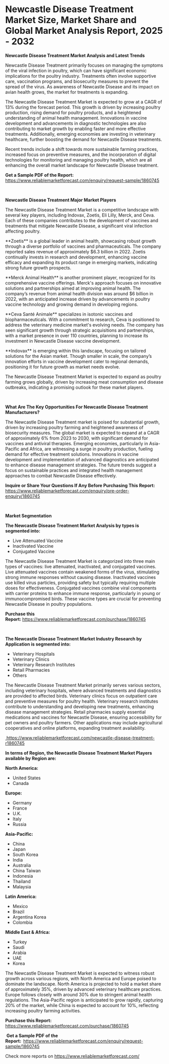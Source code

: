 <p><h1>Newcastle Disease Treatment Market Size, Market Share and Global Market Analysis Report, 2025 - 2032</h1></p><p><strong>Newcastle Disease Treatment Market Analysis and Latest Trends</strong></p>
<p><p>Newcastle Disease Treatment primarily focuses on managing the symptoms of the viral infection in poultry, which can have significant economic implications for the poultry industry. Treatments often involve supportive care, vaccination programs, and biosecurity measures to prevent the spread of the virus. As awareness of Newcastle Disease and its impact on avian health grows, the market for treatments is expanding.</p><p>The Newcastle Disease Treatment Market is expected to grow at a CAGR of 13% during the forecast period. This growth is driven by increasing poultry production, rising demand for poultry products, and a heightened understanding of animal health management. Innovations in vaccine development and advancements in diagnostic technologies are also contributing to market growth by enabling faster and more effective treatments. Additionally, emerging economies are investing in veterinary healthcare, further boosting the demand for Newcastle Disease treatments. </p><p>Recent trends include a shift towards more sustainable farming practices, increased focus on preventive measures, and the incorporation of digital technologies for monitoring and managing poultry health, which are all enhancing the overall market landscape for Newcastle Disease treatment.</p></p>
<p><strong>Get a Sample PDF of the Report:&nbsp;</strong> <a href="https://www.reliablemarketforecast.com/enquiry/request-sample/1860745?utm_campaign=2324&utm_medium=2&utm_source=Github&utm_content=ia&utm_term=03032025&utm_id=newcastle-disease-treatment">https://www.reliablemarketforecast.com/enquiry/request-sample/1860745</a></p>
<p>&nbsp;</p>
<p><strong>Newcastle Disease Treatment Major Market Players</strong></p>
<p><p>The Newcastle Disease Treatment Market is a competitive landscape with several key players, including Indovax, Zoetis, Eli Lilly, Merck, and Ceva. Each of these companies contributes to the development of vaccines and treatments that mitigate Newcastle Disease, a significant viral infection affecting poultry.</p><p>**Zoetis** is a global leader in animal health, showcasing robust growth through a diverse portfolio of vaccines and pharmaceuticals. The company reported sales revenue of approximately $6.3 billion in 2022. Zoetis continually invests in research and development, enhancing vaccine efficacy and expanding its product range in emerging markets, indicating strong future growth prospects.</p><p>**Merck Animal Health** is another prominent player, recognized for its comprehensive vaccine offerings. Merck's approach focuses on innovative solutions and partnerships aimed at improving animal health. The company’s revenue from animal health division was around $6 billion in 2022, with an anticipated increase driven by advancements in poultry vaccine technology and growing demand in developing regions.</p><p>**Ceva Santé Animale** specializes in isotonic vaccines and biopharmaceuticals. With a commitment to research, Ceva is positioned to address the veterinary medicine market's evolving needs. The company has seen significant growth through strategic acquisitions and partnerships, with a market presence in over 110 countries, planning to increase its investment in Newcastle Disease vaccine development.</p><p>**Indovax** is emerging within this landscape, focusing on tailored solutions for the Asian market. Though smaller in scale, the company’s innovation efforts in vaccine development cater to regional demands, positioning it for future growth as market needs evolve.</p><p>The Newcastle Disease Treatment Market is expected to expand as poultry farming grows globally, driven by increasing meat consumption and disease outbreaks, indicating a promising outlook for these market players.</p></p>
<p>&nbsp;</p>
<p><strong>What Are The Key Opportunities For Newcastle Disease Treatment Manufacturers?</strong></p>
<p><p>The Newcastle Disease Treatment market is poised for substantial growth, driven by increasing poultry farming and heightened awareness of biosecurity measures. The global market is expected to expand at a CAGR of approximately 6% from 2023 to 2030, with significant demand for vaccines and antiviral therapies. Emerging economies, particularly in Asia-Pacific and Africa, are witnessing a surge in poultry production, fueling demand for effective treatment solutions. Innovations in vaccine development and implementation of advanced diagnostics are anticipated to enhance disease management strategies. The future trends suggest a focus on sustainable practices and integrated health management approaches to combat Newcastle Disease effectively.</p></p>
<p><strong>Inquire or Share Your Questions If Any Before Purchasing This Report:</strong> <a href="https://www.reliablemarketforecast.com/enquiry/pre-order-enquiry/1860745?utm_campaign=2324&utm_medium=2&utm_source=Github&utm_content=ia&utm_term=03032025&utm_id=newcastle-disease-treatment">https://www.reliablemarketforecast.com/enquiry/pre-order-enquiry/1860745</a></p>
<p>&nbsp;</p>
<p><strong>Market Segmentation</strong></p>
<p><strong>The Newcastle Disease Treatment Market Analysis by types is segmented into:</strong></p>
<p><ul><li>Live Attenuated Vaccine</li><li>Inactivated Vaccine</li><li>Conjugated Vaccine</li></ul></p>
<p><p>The Newcastle Disease Treatment Market is categorized into three main types of vaccines: live attenuated, inactivated, and conjugated vaccines. Live attenuated vaccines contain weakened forms of the virus, stimulating strong immune responses without causing disease. Inactivated vaccines use killed virus particles, providing safety but typically requiring multiple doses for effectiveness. Conjugated vaccines combine viral components with carrier proteins to enhance immune response, particularly in young or immunocompromised birds. These vaccine types are crucial for preventing Newcastle Disease in poultry populations.</p></p>
<p><strong>Purchase this Report:&nbsp;</strong><a href="https://www.reliablemarketforecast.com/purchase/1860745?utm_campaign=2324&utm_medium=2&utm_source=Github&utm_content=ia&utm_term=03032025&utm_id=newcastle-disease-treatment">https://www.reliablemarketforecast.com/purchase/1860745</a></p>
<p>&nbsp;</p>
<p><strong>The Newcastle Disease Treatment Market Industry Research by Application is segmented into:</strong></p>
<p><ul><li>Veterinary Hospitals</li><li>Veterinary Clinics</li><li>Veterinary Research Institutes</li><li>Retail Pharmacies</li><li>Others</li></ul></p>
<p><p>The Newcastle Disease Treatment Market primarily serves various sectors, including veterinary hospitals, where advanced treatments and diagnostics are provided to affected birds. Veterinary clinics focus on outpatient care and preventive measures for poultry health. Veterinary research institutes contribute to understanding and developing new treatments, enhancing disease management strategies. Retail pharmacies supply essential medications and vaccines for Newcastle Disease, ensuring accessibility for pet owners and poultry farmers. Other applications may include agricultural cooperatives and online platforms, expanding treatment availability.</p></p>
<p><a href="https://www.reliablemarketforecast.com/newcastle-disease-treatment-r1860745?utm_campaign=2324&utm_medium=2&utm_source=Github&utm_content=ia&utm_term=03032025&utm_id=newcastle-disease-treatment">&nbsp;https://www.reliablemarketforecast.com/newcastle-disease-treatment-r1860745</a></p>
<p><strong>In terms of Region, the Newcastle Disease Treatment Market Players available by Region are:</strong></p>
<p>
    <p> <strong> North America: </strong>
        <ul>
            <li>United States</li>
            <li>Canada</li>
        </ul>
        </p> 
    <p> <strong> Europe: </strong>
        <ul>
            <li>Germany</li>
            <li>France</li>
            <li>U.K.</li>
            <li>Italy</li>
            <li>Russia</li>
        </ul>
        </p> 
    <p> <strong> Asia-Pacific: </strong>
        <ul>
            <li>China</li>
            <li>Japan</li>
            <li>South Korea</li>
            <li>India</li>
            <li>Australia</li>
            <li>China Taiwan</li>
            <li>Indonesia</li>
            <li>Thailand</li>
            <li>Malaysia</li>
        </ul>
        </p> 
    <p> <strong> Latin America: </strong>
        <ul>
            <li>Mexico</li>
            <li>Brazil</li>
            <li>Argentina Korea</li>
            <li>Colombia</li>
        </ul>
        </p> 
    <p> <strong> Middle East & Africa: </strong>
        <ul>
            <li>Turkey</li>
            <li>Saudi</li>
            <li>Arabia</li>
            <li>UAE</li>
            <li>Korea</li>
        </ul>
    </p>
    </p>
<p><p>The Newcastle Disease Treatment Market is expected to witness robust growth across various regions, with North America and Europe poised to dominate the landscape. North America is projected to hold a market share of approximately 35%, driven by advanced veterinary healthcare practices. Europe follows closely with around 30% due to stringent animal health regulations. The Asia-Pacific region is anticipated to grow rapidly, capturing 20% of the market, while China is expected to account for 10%, reflecting increasing poultry farming activities.</p></p>
<p><strong>Purchase this Report: </strong><a href="https://www.reliablemarketforecast.com/purchase/1860745?utm_campaign=2324&utm_medium=2&utm_source=Github&utm_content=ia&utm_term=03032025&utm_id=newcastle-disease-treatment">https://www.reliablemarketforecast.com/purchase/1860745</a></p>
<p>&nbsp;<strong>Get a Sample PDF of the Report:&nbsp;&nbsp;</strong><a href="https://www.reliablemarketforecast.com/enquiry/request-sample/1860745?utm_campaign=2324&utm_medium=2&utm_source=Github&utm_content=ia&utm_term=03032025&utm_id=newcastle-disease-treatment">https://www.reliablemarketforecast.com/enquiry/request-sample/1860745</a></p>
<p><strong></strong></p>
<p>Check more reports on <a href="https://www.reliablemarketforecast.com/?utm_campaign=2324&utm_medium=2&utm_source=Github&utm_content=ia&utm_term=03032025&utm_id=newcastle-disease-treatment">https://www.reliablemarketforecast.com/</a></p>